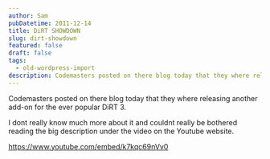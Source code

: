 ```yaml
---
author: Sam
pubDatetime: 2011-12-14
title: DiRT SHOWDOWN
slug: dirt-showdown
featured: false
draft: false
tags:
  - old-wordpress-import
description: Codemasters posted on there blog today that they where releasing another add-on for the ever popular DiRT 3
---
```


Codemasters posted on there blog today that they where releasing another add-on for the ever popular DiRT 3.

I dont really know much more about it and couldnt really be bothered reading the big description under the video on the Youtube website. 

https://www.youtube.com/embed/k7kqc69nVv0